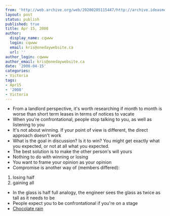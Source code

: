 ```yaml
---
from: 'http://web.archive.org/web/20200205115447/http://archive.ideasmeetings.org/wiki/Apr15,2008'
layout: post
status: publish
published: true
title: Apr 15, 2008
author:
  display_name: cqwww
  login: cqwww
  email: kris@onedaywebsite.ca
  url: ''
author_login: cqwww
author_email: kris@onedaywebsite.ca
date: '2008-04-15'
categories:
- Victoria
tags:
- Apr15
- '2008'
- Victoria
---
```


* From a landlord perspective, it's worth researching if month to month is worse than short term leases in terms of notices to vacate
* When you're confrontational, people stop talking to you, as well as listening to you
* It's not about winning. If your point of view is different, the direct approach doesn't work
* What is the goal in discussion? Is it to win? You might get exactly what you expected, or not at all what you expected.
* The best solution is to make the other person's will yours
* Nothing to do with winning or losing
* You want to frame your opinion as your opinion
* Compromise is another way of (members differed):

1. losing half 
2. gaining all 

* In the glass is half full analogy, the engineer sees the glass as twice as tall as it needs to be
* People expect you to be confrontational if you're on a stage
* [Chocolate rain](http://youtube.com/watch?v=EwTZ2xpQwpA)
